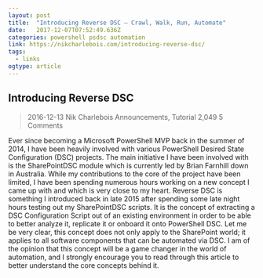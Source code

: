 ```yaml
---
layout: post 
title:  "Introducing Reverse DSC – Crawl, Walk, Run, Automate" 
date:   2017-12-07T07:52:49.636Z 
categories: powershell psdsc automation
link: https://nikcharlebois.com/introducing-reverse-dsc/ 
tags:
  - links
ogtype: article 
---
```


## Introducing Reverse DSC

 > 2016-12-13  Nik Charlebois	 Announcements, Tutorial  2,049 5 Comments

Ever since becoming a Microsoft PowerShell MVP back in the summer of 2014, I have been heavily involved with various PowerShell Desired State Configuration (DSC) projects. The main initiative I have been involved with is the SharePointDSC module which is currently led by Brian Farnhill down in Australia. While my contributions to the core of the project have been limited, I have been spending numerous hours working on a new concept I came up with and which is very close to my heart. Reverse DSC is something I introduced back in late 2015 after spending some late night hours testing out my SharePointDSC scripts. It is the concept of extracting a DSC Configuration Script out of an existing environment in order to be able to better analyze it, replicate it or onboard it onto PowerShell DSC. Let me be very clear, this concept does not only apply to the SharePoint world; it applies to all software components that can be automated via DSC. I am of the opinion that this concept will be a game changer in the world of automation, and I strongly encourage you to read through this article to better understand the core concepts behind it.